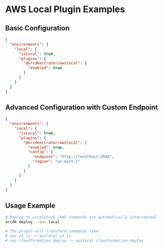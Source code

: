 # AWS Local Plugin Examples

## Basic Configuration

```json
{
  "environments": {
    "local": {
      "isLocal": true,
      "plugins": {
        "@orcdkestrator/awslocal": {
          "enabled": true
        }
      }
    }
  }
}
```

## Advanced Configuration with Custom Endpoint

```json
{
  "environments": {
    "local": {
      "isLocal": true,
      "plugins": {
        "@orcdkestrator/awslocal": {
          "enabled": true,
          "config": {
            "endpoint": "http://localhost:4566",
            "region": "us-east-1"
          }
        }
      }
    }
  }
}
```

## Usage Example

```bash
# Deploy to LocalStack (AWS commands are automatically intercepted)
orcdk deploy --env local

# The plugin will transform commands like:
# aws s3 ls -> awslocal s3 ls
# aws cloudformation deploy -> awslocal cloudformation deploy
```
